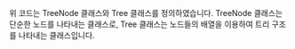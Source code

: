 위 코드는 TreeNode 클래스와 Tree 클래스를 정의하였습니다. TreeNode 클래스는 단순한 노드를 나타내는 클래스로, Tree 클래스는 노드들의 배열을 이용하여 트리 구조를 나타내는 클래스입니다.